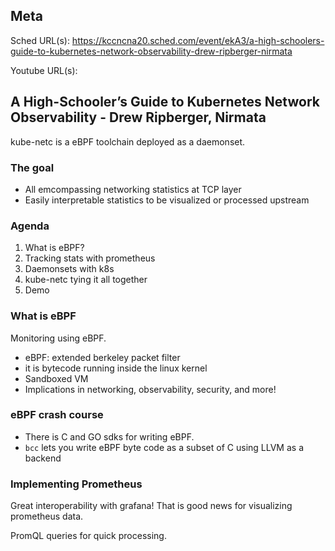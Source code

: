 ## Meta
Sched URL(s): https://kccncna20.sched.com/event/ekA3/a-high-schoolers-guide-to-kubernetes-network-observability-drew-ripberger-nirmata

Youtube URL(s):

## A High-Schooler’s Guide to Kubernetes Network Observability - Drew Ripberger, Nirmata

kube-netc is a eBPF toolchain deployed as a daemonset.

### The goal
- All emcompassing networking statistics at TCP layer
- Easily interpretable statistics to be visualized or processed upstream

### Agenda
1. What is eBPF?
1. Tracking stats with prometheus
1. Daemonsets with k8s
1. kube-netc tying it all together
1. Demo

### What is eBPF
Monitoring using eBPF.

- eBPF: extended berkeley packet filter
- it is bytecode running inside the linux kernel
- Sandboxed VM
- Implications in networking, observability, security, and more!

### eBPF crash course
- There is C and GO sdks for writing eBPF.
- `bcc` lets you write eBPF byte code as a subset of C using LLVM as a backend

### Implementing Prometheus
Great interoperability with grafana! That is good news for visualizing prometheus data.

PromQL queries for quick processing.
